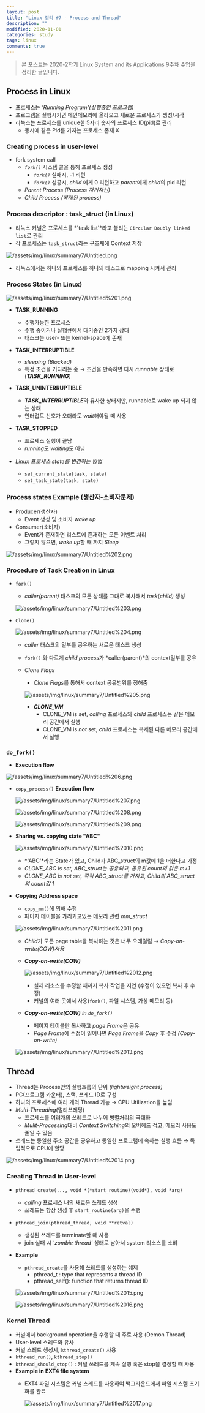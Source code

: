 ```yaml
---
layout: post
title: "Linux 정리 #7 - Process and Thread"
description: ""
modified: 2020-11-01
categories: study
tags: linux
comments: true
---
```


> 본 포스트는 2020-2학기 Linux System and its Applications 9주차 수업을 정리한 글입니다.

## Process in Linux
- 프로세스는 *'Running Program'(실행중인 프로그램)*
- 프로그램을 실행시키면 메인메모리에 올라오고 새로운 프로세스가 생성/시작
- 리눅스는 프로세스를 unique한 5자리 숫자의 프로세스 ID(pid)로 관리
    - 동시에 같은 Pid를 가지는 프로세스 존재 X


### Creating process in user-level
- fork system call
    - *`fork()`* 시스템 콜을 통해 프로세스 생성
        - *`fork()`* 실패시, -1 리턴
        - *`fork()`* 성공시, *child* 에게 0 리턴하고 *parent*에게 *child*의 pid 리턴
    - *Parent Process (Process 자기자신)*
    - *Child Process (복제된 process)*


### Process descriptor : task_struct (in Linux)
- 리눅스 커널은 프로세스를 *'task list'*라고 불리는 `Circular Doubly linked list`로 관리
- 각 프로세스는 `task_struct`라는 구조체에 Context 저장

![/assets/img/linux/summary7/Untitled.png](/assets/img/linux/summary7/Untitled.png)

- 리눅스에서는 하나의 프로세스를 하나의 태스크로 mapping 시켜서 관리


### Process States (in Linux)
![/assets/img/linux/summary7/Untitled%201.png](/assets/img/linux/summary7/Untitled%201.png)

- **TASK_RUNNING**
    - 수행가능한 프로세스
    - 수행 중이거나 실행큐에서 대기중인 2가지 상태
    - 태스크는 user- 또는 kernel-space에 존재
- **TASK_INTERRUPTIBLE**
    - *sleeping (Blocked)*
    - 특정 조건을 기다리는 중 → 조건을 만족하면 다시 *runnable* 상태로(***TASK_RUNNING***)
- **TASK_UNINTERRUPTIBLE**
    - ***TASK_INTERRUPTIBLE***와 유사한 상태지만, runnable로 wake up 되지 않는 상태
    - 인터럽트 신호가 오더라도 *wait*해야될 때 사용
- **TASK_STOPPED**
    - 프로세스 실행이 끝남
    - *running*도 *waiting*도 아님

- *Linux 프로세스 state를 변경하는 방법*
    - `set_current_state(task, state)`
    - `set_task_state(task, state)`

### Process states Example (생산자-소비자문제)

- Producer(생산자)
    - Event 생성 및 소비자 *wake up*
- Consumer(소비자)
    - Event가 존재하면 리스트에 존재하는 모든 이벤트 처리
    - 그렇지 않으면, *wake up*할 때 까지 *Sleep*

![/assets/img/linux/summary7/Untitled%202.png](/assets/img/linux/summary7/Untitled%202.png)

### Procedure of Task Creation in Linux

- `fork()`
    - *caller(parent)* 태스크의 모든 상태를 그대로 복사해서 *task*(*child)* 생성

    ![/assets/img/linux/summary7/Untitled%203.png](/assets/img/linux/summary7/Untitled%203.png)

- `Clone()`

    ![/assets/img/linux/summary7/Untitled%204.png](/assets/img/linux/summary7/Untitled%204.png)

    - *caller* 태스크의 일부를 공유하는 새로운 태스크 생성
    - `fork()` 와 다르게 *child process*가 *caller(parent)*의 context일부를 공유
    - *Clone Flags*
        - *Clone Flags*를 통해서 context 공유범위를 정해줌

        ![/assets/img/linux/summary7/Untitled%205.png](/assets/img/linux/summary7/Untitled%205.png)

        - ***CLONE_VM***
            - CLONE_VM is set, *calling* 프로세스와 *child* 프로세스는 같은 메모리 공간에서 실행
            - CLONE_VM is *not* set, *child* 프로세스는 복제된 다른 메모리 공간에서 실행

### `do_fork()`

- **Execution flow**

![/assets/img/linux/summary7/Untitled%206.png](/assets/img/linux/summary7/Untitled%206.png)

- `copy_process()` **Execution flow**

    ![/assets/img/linux/summary7/Untitled%207.png](/assets/img/linux/summary7/Untitled%207.png)

    ![/assets/img/linux/summary7/Untitled%208.png](/assets/img/linux/summary7/Untitled%208.png)

    ![/assets/img/linux/summary7/Untitled%209.png](/assets/img/linux/summary7/Untitled%209.png)

- **Sharing vs. copying state "ABC"**

    ![/assets/img/linux/summary7/Untitled%2010.png](/assets/img/linux/summary7/Untitled%2010.png)

    - *'ABC'*라는 State가 있고, Child가 ABC_struct의 m값에 1을 더한다고 가정
    - *CLONE_ABC is set, ABC_struct는 공유되고, 공유된 count의 값은  m+1*
    - *CLONE_ABC is not set, 각각 ABC_struct를 가지고,  Child의 ABC_struct의 count값 1*

- **Copying Address space**
    - `copy_mm()`에 의해 수행
    - 페이지 테이블을 가리키고있는 메모리 관련 *mm_struct*

    ![/assets/img/linux/summary7/Untitled%2011.png](/assets/img/linux/summary7/Untitled%2011.png)

    - *Child*가 모든 page table을 복사하는 것은 너무 오래걸림 → *Copy-on-write(COW)사용*
    - ***Copy-on-write(COW)***

        ![/assets/img/linux/summary7/Untitled%2012.png](/assets/img/linux/summary7/Untitled%2012.png)

        - 실제 리소스를 수정할 때까지 복사 작업을 지연 (수정이 있으면 복사 후 수정)
        - 커널의 여러 곳에서 사용(`fork()`, 파일 시스템, 가상 메모리 등)

    - ***Copy-on-write(COW)** in `do_fork()`*
        - 페이지 테이블만 복사하고 *page Frame*은 공유
        - *Page Frame*에 수정이 일어나면 *Page Frame*을 *Copy* 후 수정 *(Copy-on-write)*

    ![/assets/img/linux/summary7/Untitled%2013.png](/assets/img/linux/summary7/Untitled%2013.png)

## Thread

- Thread는 Process안의 실행흐름의 단위 *(lightweight process)*
- PC(프로그램 카운터), 스택, 쓰레드 ID로 구성
- 하나의 프로세스에 여러 개의 Thread 가능 → CPU Utilization을 높임
- *Multi-Threading*(멀티쓰레딩)
    - 프로세스를 여러개의 쓰레드로 나누어 병렬처리의 극대화
    - *Mulit-Processing*대비 *Context Switching*의 오버헤드 적고, 메모리 사용도 줄일 수 있음
- 쓰레드는 동일한 주소 공간을 공유하고 동일한 프로그램에 속하는 실행 흐름 → 독립적으로 CPU에 할당

![/assets/img/linux/summary7/Untitled%2014.png](/assets/img/linux/summary7/Untitled%2014.png)

### Creating Thread in User-level

- `pthread_create(..., void *(*start_routine)(void*), void *arg)`
    - *calling* 프로세스 내의 새로운 쓰레드 생성
    - 쓰레드는 항상 생성 후 `start_routine(arg)`을 수행
- `pthread_join(pthread_thread, void **retval)`
    - 생성된 쓰레드를 terminate할 때 사용
    - join 실패 시 *'zombie thread'* 상태로 남아서 system 리소스를 소비

- **Example**
    - `pthread_create`를 사용해 쓰레드를 생성하는 예제
        - pthread_t : type that represents a thread ID
        - pthread_self(): function that returns thread ID

    ![/assets/img/linux/summary7/Untitled%2015.png](/assets/img/linux/summary7/Untitled%2015.png)

    ![/assets/img/linux/summary7/Untitled%2016.png](/assets/img/linux/summary7/Untitled%2016.png)

### Kernel Thread

- 커널에서 background operation을 수행할 때 주로 사용 (Demon Thread)
- User-level 스레드와 유사
- 커널 스레드 생성시, `kthread_create()` 사용
- `kthread_run()`, `kthread_stop()`
- `kthread_should_stop()` : 커널 쓰레드를 계속 실행 혹은 stop을 결정할 때 사용
- **Example in EXT4 file system**
    - EXT4 파일 시스템은 커널 스레드를 사용하여 백그라운드에서 파일 시스템 초기화를 완료

        ![/assets/img/linux/summary7/Untitled%2017.png](/assets/img/linux/summary7/Untitled%2017.png)